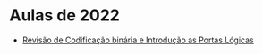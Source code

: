 # Aulas de 2022

* [Revisão de Codificação binária e Introdução as Portas Lógicas](https://www.youtube.com/playlist?list=PLcvOyD_LMr6lSDtoC_83-iWV1YRcwUUFj)
